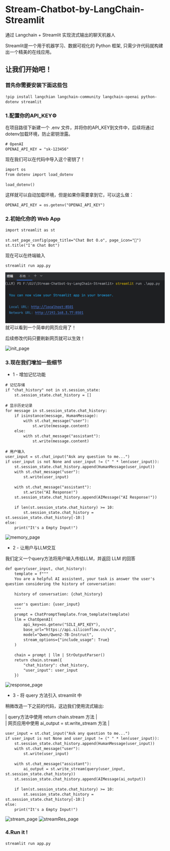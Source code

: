 # Stream-Chatbot-by-LangChain-Streamlit
通过 Langchain + Streamlit 实现流式输出的聊天机器人

Streamlit是一个用于机器学习、数据可视化的 Python 框架, 只需少许代码就构建出一个精美的在线应用。

## 让我们开始吧！
### 首先你需要安装下面这些包
```{.python .input}
!pip install langchian langchain-community langchain-openai python-dotenv streamlit
```

### 1.配置你的API_KEY⚙
在项目路径下新建一个  .env  文件，并将你的API_KEY到文件中，后续将通过dotenv加载环境，防止密钥泄露。
```{.python .input}
# OpenAI
OPENAI_API_KEY = "sk-123456"
```

现在我们可以在代码中导入这个密钥了！

```{.python .input}
import os
from dotenv import load_dotenv

load_dotenv()
```
这样就可以自动加载环境，但是如果你需要拿到它，可以这么做：
```{.python .input}
OPENAI_API_KEY = os.getenv("OPENAI_API_KEY")
```

### 2.初始化你的 Web App
```{.python .input}
import streamlit as st

st.set_page_config(page_title="Chat Bot O.o", page_icon="🚀")
st.title("I'm Chat Bot")
```
现在可以在终端输入
```{.python .input}
streamlit run app.py
```
![cmd_page](./img/cmd.png) 
就可以看到一个简单的网页应用了！  

后续修改代码只要刷新网页就可以生效！

![init_page](./img/init.png)  
### 3.现在我们增加一些细节

- 1 - 增加记忆功能
```{.python .input}
# 记忆存储
if "chat_history" not in st.session_state:
    st.session_state.chat_history = []
   
# 显示历史记录
for message in st.session_state.chat_history:
    if isinstance(message, HumanMessage):
        with st.chat_message("user"):
            st.write(message.content)
    else:
        with st.chat_message("assistant"):
            st.write(message.content)

# 用户输入
user_input = st.chat_input("Ask any question to me...")
if user_input is not None and user_input != (" " * len(user_input)):
    st.session_state.chat_history.append(HumanMessage(user_input))
    with st.chat_message("user"):
        st.write(user_input)

    with st.chat_message("assistant"):
        st.write("AI Response!")
    st.session_state.chat_history.append(AIMessage("AI Response!"))

    if len(st.session_state.chat_history) >= 10:
        st.session_state.chat_history = st.session_state.chat_history[-10:]
else:
    print("It's a Empty Input!")
```
![memory_page](./img/memory.png) 
- 2 - 让用户与LLM交互  

我们定义一个query方法将用户输入传给LLM，并返回 LLM 的回答
```{.python .input}
def query(user_input, chat_history):
    template = f"""
    You are a helpful AI assistent, your task is answer the user's question considering the history of conversation:
    
    history of conversation: {chat_history}
    
    user's question: {user_input}
    """
    prompt = ChatPromptTemplate.from_template(template)
    llm = ChatOpenAI(
        api_key=os.getenv("SILI_API_KEY"),
        base_url="https://api.siliconflow.cn/v1",
        model="Qwen/Qwen2-7B-Instruct",
        stream_options={"include_usage": True}
    )

    chain = prompt | llm | StrOutputParser()
    return chain.stream({
        "chat_history": chat_history,
        "user_input": user_input
    })
```
![response_page](./img/response.png) 
- 3 - 将 query 方法引入 streamlit 中

稍微改造一下之前的代码，这边我们使用流式输出:

  |  query方法中使用 return chain.stream 方法        |  
  |  网页应用中使用 ai_output = st.write_stream 方法  |

```{.python .input}
user_input = st.chat_input("Ask any question to me...")
if user_input is not None and user_input != (" " * len(user_input)):
    st.session_state.chat_history.append(HumanMessage(user_input))
    with st.chat_message("user"):
        st.write(user_input)

    with st.chat_message("assistant"):
        ai_output = st.write_stream(query(user_input, st.session_state.chat_history))
    st.session_state.chat_history.append(AIMessage(ai_output))

    if len(st.session_state.chat_history) >= 10:
        st.session_state.chat_history = st.session_state.chat_history[-10:]
else:
    print("It's a Empty Input!")
```
![stream_page](./img/streamRes.png)
![streamRes_page](./img/streamRes.png) 
### 4.Run it !
```{.python .input}
streamlit run app.py
```